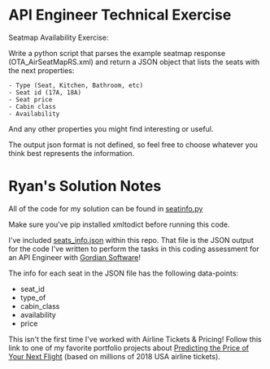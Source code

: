 # API Engineer Technical Exercise

Seatmap Availability Exercise:

Write a python script that parses the example seatmap response (OTA_AirSeatMapRS.xml) and return a JSON object 
that lists the seats with the next properties:

	- Type (Seat, Kitchen, Bathroom, etc)
	- Seat id (17A, 18A)
	- Seat price
	- Cabin class
	- Availability

And any other properties you might find interesting or useful.

The output json format is not defined, so feel free to choose whatever you think best represents the information.

# Ryan's Solution Notes

All of the code for my solution can be found in [seatinfo.py](https://github.com/Zernach/APIEngineer_TechnicalExercise/blob/master/seatinfo.py)

Make sure you've pip installed xmltodict before running this code.

I've included [seats_info.json](https://github.com/Zernach/APIEngineer_TechnicalExercise/blob/master/seats_info.json) within this repo. That file is the JSON output for the code I've written to perform the tasks in this coding assessment for an API Engineer with [Gordian Software](https://www.gordiansoftware.com/)!

The info for each seat in the JSON file has the following data-points:

* seat_id
* type_of
* cabin_class
* availability
* price

This isn't the first time I've worked with Airline Tickets & Pricing! Follow this link to one of my favorite portfolio projects about [Predicting the Price of Your Next Flight](https://ryan.zernach.com/portfolio/airline-price-predictor-how-are-flight-prices-calculated/) (based on millions of 2018 USA airline tickets).